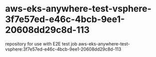 # aws-eks-anywhere-test-vsphere-3f7e57ed-e46c-4bcb-9ee1-20608dd29c8d-113
repository for use with E2E test job aws-eks-anywhere-test-vsphere:3f7e57ed-e46c-4bcb-9ee1-20608dd29c8d-113
